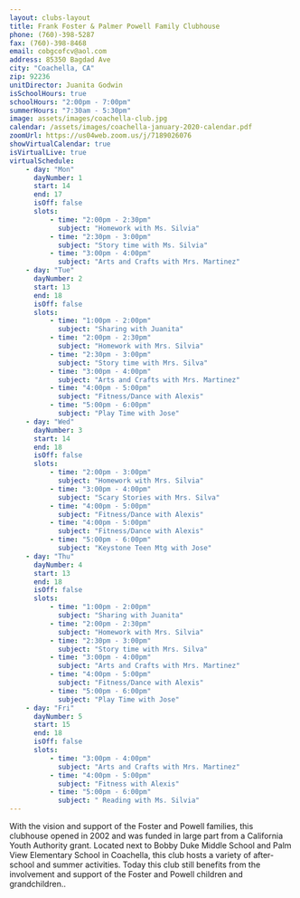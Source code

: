 ```yaml
---
layout: clubs-layout
title: Frank Foster & Palmer Powell Family Clubhouse
phone: (760)-398-5287
fax: (760)-398-8468
email: cobgcofcv@aol.com
address: 85350 Bagdad Ave
city: "Coachella, CA"
zip: 92236
unitDirector: Juanita Godwin
isSchoolHours: true
schoolHours: "2:00pm - 7:00pm"
summerHours: "7:30am - 5:30pm"
image: assets/images/coachella-club.jpg
calendar: /assets/images/coachella-january-2020-calendar.pdf
zoomUrl: https://us04web.zoom.us/j/7189026076
showVirtualCalendar: true
isVirtualLive: true
virtualSchedule:
    - day: "Mon"
      dayNumber: 1
      start: 14
      end: 17
      isOff: false
      slots:
          - time: "2:00pm - 2:30pm"
            subject: "Homework with Ms. Silvia"
          - time: "2:30pm - 3:00pm"
            subject: "Story time with Ms. Silvia"
          - time: "3:00pm - 4:00pm"
            subject: "Arts and Crafts with Mrs. Martinez"
    - day: "Tue"
      dayNumber: 2
      start: 13
      end: 18
      isOff: false
      slots:
          - time: "1:00pm - 2:00pm"
            subject: "Sharing with Juanita"
          - time: "2:00pm - 2:30pm"
            subject: "Homework with Mrs. Silvia"
          - time: "2:30pm - 3:00pm"
            subject: "Story time with Mrs. Silva"
          - time: "3:00pm - 4:00pm"
            subject: "Arts and Crafts with Mrs. Martinez"
          - time: "4:00pm - 5:00pm"
            subject: "Fitness/Dance with Alexis"
          - time: "5:00pm - 6:00pm"
            subject: "Play Time with Jose"
    - day: "Wed"
      dayNumber: 3
      start: 14
      end: 18
      isOff: false
      slots:
          - time: "2:00pm - 3:00pm"
            subject: "Homework with Mrs. Silvia"
          - time: "3:00pm - 4:00pm"
            subject: "Scary Stories with Mrs. Silva"
          - time: "4:00pm - 5:00pm"
            subject: "Fitness/Dance with Alexis"
          - time: "4:00pm - 5:00pm"
            subject: "Fitness/Dance with Alexis"
          - time: "5:00pm - 6:00pm"
            subject: "Keystone Teen Mtg with Jose"
    - day: "Thu"
      dayNumber: 4
      start: 13
      end: 18
      isOff: false
      slots:
          - time: "1:00pm - 2:00pm"
            subject: "Sharing with Juanita"
          - time: "2:00pm - 2:30pm"
            subject: "Homework with Mrs. Silvia"
          - time: "2:30pm - 3:00pm"
            subject: "Story time with Mrs. Silva"
          - time: "3:00pm - 4:00pm"
            subject: "Arts and Crafts with Mrs. Martinez"
          - time: "4:00pm - 5:00pm"
            subject: "Fitness/Dance with Alexis"
          - time: "5:00pm - 6:00pm"
            subject: "Play Time with Jose"
    - day: "Fri"
      dayNumber: 5
      start: 15
      end: 18
      isOff: false
      slots:
          - time: "3:00pm - 4:00pm"
            subject: "Arts and Crafts with Mrs. Martinez"
          - time: "4:00pm - 5:00pm"
            subject: "Fitness with Alexis"
          - time: "5:00pm - 6:00pm"
            subject: " Reading with Ms. Silvia"
---
```


With the vision and support of the Foster and Powell families, this clubhouse opened in 2002 and was funded in large part from a California Youth Authority grant. Located next to Bobby Duke Middle School and Palm View Elementary School in Coachella, this club hosts a variety of after-school and summer activities. Today this club still benefits from the involvement and support of the Foster and Powell children and grandchildren..
